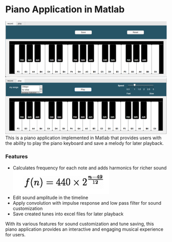 # Piano Application in Matlab
![title](images/Picture1.png)
![title](images/Picture2.png)
This is a piano application implemented in Matlab that provides users with the ability to play the piano keyboard and save a melody for later playback.

### Features
* Calculates frequency for each note and adds harmonics for richer sound
![title](images/Picture3.png)
* Edit sound amplitude in the timeline
* Apply convolution with impulse response and low pass filter for sound customization
* Save created tunes into excel files for later playback

With its various features for sound customization and tune saving, this piano application provides an interactive and engaging musical experience for users.
